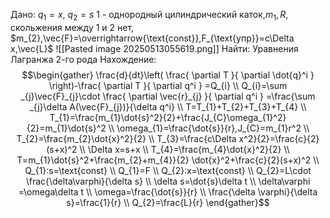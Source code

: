 Дано:
$q_{1}=x$, $q_{2}=s$
1 - однородный цилиндрический каток,$m_{1},R$, скольжения между 1 и 2 нет, $m_{2},\vec{F}=\overrightarrow{\text{const}},F_{\text{упр}}=c\Delta x,\vec{L}$
![[Pasted image 20250513055619.png]]
Найти:
Уравнения Лагранжа 2-го рода
Нахождение:
$$\begin{gather}
\frac{d}{dt}\left( \frac{ \partial T }{ \partial \dot{q}^i }  \right)-\frac{ \partial T }{ \partial q^i } =Q_{i} \\
Q_{i}=\sum _{j}\vec{F}_{j}\cdot \frac{ \partial \vec{r}_{j} }{ \partial q^i } =\frac{\sum _{j}\delta A(\vec{F}_{j})}{\delta q^i} \\
T=T_{1}+T_{2}+T_{3}+T_{4} \\
T_{1}=\frac{m_{1}\dot{s}^2}{2}+\frac{J_{C}\omega_{1}^2}{2}=m_{1}\dot{s}^2 \\
\omega_{1}=\frac{\dot{s}}{r},J_{C}=m_{1}r^2 \\
T_{2}=\frac{m_{2}\dot{x}^2}{2} \\
T_{3}=\frac{c\Delta x^2}{2}=\frac{c}{2}(s+x)^2 \\
\Delta x=s+x \\
T_{4}=\frac{m_{4}\dot{x}^2}{2} \\
T=m_{1}\dot{s}^2+\frac{m_{2}+m_{4}}{2} \dot{x}^2+\frac{c}{2}(s+x)^2 \\
Q_{1}:s=\text{const}  \\
Q_{1}=F \\
Q_{2}:x=\text{const}  \\
Q_{2}=L\cdot \frac{\delta\varphi}{\delta s} \\
\delta s=\dot{s}\delta t \\
\delta\varphi =\omega\delta t \\
\omega=\frac{\dot{s}}{r} \\
\frac{\delta \varphi}{\delta s}=\frac{1}{r} \\
Q_{2}=\frac{L}{r}
\end{gather}$$

